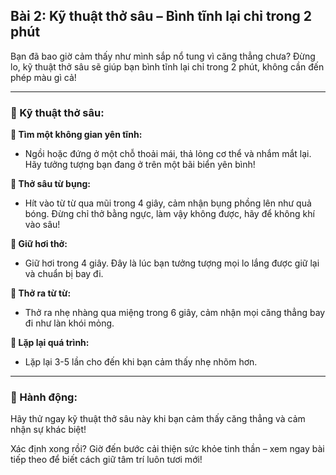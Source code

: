 ## Bài 2: Kỹ thuật thở sâu – Bình tĩnh lại chỉ trong 2 phút  

Bạn đã bao giờ cảm thấy như mình sắp nổ tung vì căng thẳng chưa? Đừng lo, kỹ thuật thở sâu sẽ giúp bạn bình tĩnh lại chỉ trong 2 phút, không cần đến phép màu gì cả!

---

### 📌 Kỹ thuật thở sâu:

**🔹 Tìm một không gian yên tĩnh:**
- Ngồi hoặc đứng ở một chỗ thoải mái, thả lỏng cơ thể và nhắm mắt lại. Hãy tưởng tượng bạn đang ở trên một bãi biển yên bình!

**🔹 Thở sâu từ bụng:**
- Hít vào từ từ qua mũi trong 4 giây, cảm nhận bụng phồng lên như quả bóng. Đừng chỉ thở bằng ngực, làm vậy không được, hãy để không khí vào sâu!

**🔹 Giữ hơi thở:**
- Giữ hơi trong 4 giây. Đây là lúc bạn tưởng tượng mọi lo lắng được giữ lại và chuẩn bị bay đi.

**🔹 Thở ra từ từ:**
- Thở ra nhẹ nhàng qua miệng trong 6 giây, cảm nhận mọi căng thẳng bay đi như làn khói mỏng.

**🔹 Lặp lại quá trình:**
- Lặp lại 3-5 lần cho đến khi bạn cảm thấy nhẹ nhõm hơn. 

---

### 🚀 Hành động:

Hãy thử ngay kỹ thuật thở sâu này khi bạn cảm thấy căng thẳng và cảm nhận sự khác biệt!

Xác định xong rồi? Giờ đến bước cải thiện sức khỏe tinh thần – xem ngay bài tiếp theo để biết cách giữ tâm trí luôn tươi mới!